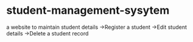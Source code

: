 # student-management-sysytem
a website to maintain student details
->Register a student 
->Edit student details
->Delete a student record
